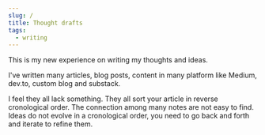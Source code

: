 ```yaml
---
slug: /
title: Thought drafts
tags:
  - writing
---
```


This is my new experience on writing my thoughts and ideas.

I've written many articles, blog posts, content in many platform like Medium, dev.to, custom blog and substack.

I feel they all lack something. They all sort your article in reverse cronological order.
The connection among many notes are not easy to find.
Ideas do not evolve in a cronological order, you need to go back and forth and iterate to refine them.